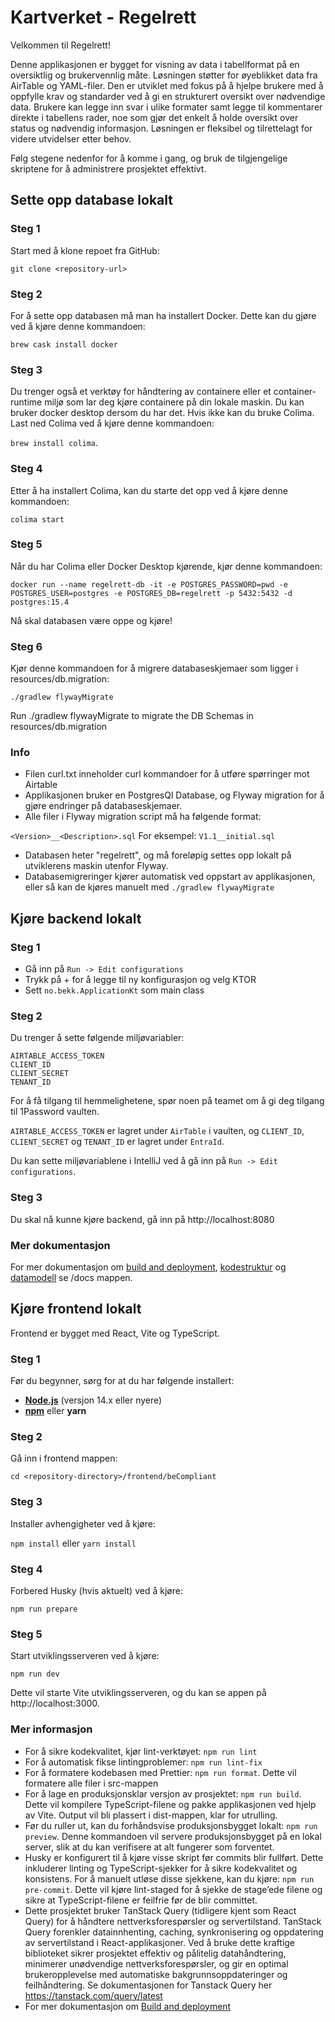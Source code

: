 # Kartverket - Regelrett

Velkommen til Regelrett! 

Denne applikasjonen er bygget for visning av data i tabellformat på en oversiktlig og brukervennlig måte. Løsningen støtter for øyeblikket 
data fra AirTable og YAML-filer. Den er utviklet med fokus på å hjelpe brukere med å oppfylle krav og standarder ved å gi 
en strukturert oversikt over nødvendige data. Brukere kan legge inn svar i ulike formater samt legge til kommentarer 
direkte i tabellens rader, noe som gjør det enkelt å holde oversikt over status og nødvendig informasjon. Løsningen er 
fleksibel og tilrettelagt for videre utvidelser etter behov.

Følg stegene nedenfor for å komme i gang, og bruk de tilgjengelige skriptene for å administrere prosjektet effektivt.

## Sette opp database lokalt
### Steg 1
Start med å klone repoet fra GitHub:

`git clone <repository-url>`

### Steg 2 
For å sette opp databasen må man ha installert Docker. Dette kan du gjøre ved å kjøre denne kommandoen: 

`brew cask install docker`

### Steg 3
Du trenger også et verktøy for håndtering av containere eller et container-runtime miljø som lar deg kjøre containere på din lokale maskin.
Du kan bruker docker desktop dersom du har det. Hvis ikke kan du bruke Colima. Last ned Colima ved å kjøre denne kommandoen: 

`brew install colima`.

### Steg 4
Etter å ha installert Colima, kan du starte det opp ved å kjøre denne kommandoen: 

`colima start`

### Steg 5
Når du har Colima eller Docker Desktop kjørende, kjør denne kommandoen: 

`docker run --name regelrett-db -it -e POSTGRES_PASSWORD=pwd -e POSTGRES_USER=postgres -e POSTGRES_DB=regelrett -p 5432:5432 -d postgres:15.4`

Nå skal databasen være oppe og kjøre!

### Steg 6
Kjør denne kommandoen for å migrere databaseskjemaer som ligger i resources/db.migration:

`./gradlew flywayMigrate`

Run ./gradlew flywayMigrate to migrate the DB Schemas in resources/db.migration

### Info
- Filen curl.txt inneholder curl kommandoer for å utføre spørringer mot Airtable
- Applikasjonen bruker en PostgresQl Database, og Flyway migration for å gjøre endringer på databaseskjemaer. 
- Alle filer i Flyway migration script må ha følgende format:

`<Version>__<Description>.sql` For eksempel: `V1.1__initial.sql`

- Databasen heter "regelrett", og må foreløpig settes opp lokalt på utviklerens maskin utenfor Flyway.
- Databasemigreringer kjører automatisk ved oppstart av applikasjonen, eller så kan de kjøres manuelt med `./gradlew flywayMigrate`


## Kjøre backend lokalt

### Steg 1
- Gå inn på `Run -> Edit configurations`
- Trykk på + for å legge til ny konfigurasjon og velg KTOR
- Sett `no.bekk.ApplicationKt` som main class

### Steg 2
Du trenger å sette følgende miljøvariabler:
```
AIRTABLE_ACCESS_TOKEN
CLIENT_ID
CLIENT_SECRET
TENANT_ID
```
For å få tilgang til hemmelighetene, spør noen på teamet om å gi deg tilgang til 1Password vaulten.

`AIRTABLE_ACCESS_TOKEN` er lagret under `AirTable` i vaulten, og `CLIENT_ID`, `CLIENT_SECRET`
og `TENANT_ID` er lagret under `EntraId`.

Du kan sette miljøvariablene i IntelliJ ved å gå inn på `Run -> Edit configurations`.

### Steg 3
Du skal nå kunne kjøre backend, gå inn på http://localhost:8080

### Mer dokumentasjon
For mer dokumentasjon om [build and deployment](./docs/build-and-deployment.md), [kodestruktur](./docs/code-structure.md) og
[datamodell](./docs/data-model.md) se /docs mappen.


## Kjøre frontend lokalt
Frontend er bygget med React, Vite og TypeScript.

### Steg 1
Før du begynner, sørg for at du har følgende installert:

- **[Node.js](https://nodejs.org)** (versjon 14.x eller nyere)
- **[npm](https://www.npmjs.com/get-npm)** eller **yarn**

### Steg 2
Gå inn i frontend mappen:

`cd <repository-directory>/frontend/beCompliant`

### Steg 3
Installer avhengigheter ved å kjøre:

`npm install` eller `yarn install`

### Steg 4
Forbered Husky (hvis aktuelt) ved å kjøre:

`npm run prepare`

### Steg 5
Start utviklingsserveren ved å kjøre:

`npm run dev`

Dette vil starte Vite utviklingsserveren, og du kan se appen på http://localhost:3000.

### Mer informasjon
- For å sikre kodekvalitet, kjør lint-verktøyet: `npm run lint`
- For å automatisk fikse lintingproblemer: `npm run lint-fix`
- For å formatere kodebasen med Prettier: `npm run format`. Dette vil formatere alle filer i src-mappen
- For å lage en produksjonsklar versjon av prosjektet: `npm run build`. Dette vil kompilere TypeScript-filene og 
pakke applikasjonen ved hjelp av Vite. Output vil bli plassert i dist-mappen, klar for utrulling.
- Før du ruller ut, kan du forhåndsvise produksjonsbygget lokalt: `npm run preview`. Denne kommandoen vil servere 
produksjonsbygget på en lokal server, slik at du kan verifisere at alt fungerer som forventet.
- Husky er konfigurert til å kjøre visse skript før commits blir fullført. Dette inkluderer linting og TypeScript-sjekker
for å sikre kodekvalitet og konsistens. For å manuelt utløse disse sjekkene, kan du kjøre: `npm run pre-commit`. 
Dette vil kjøre lint-staged for å sjekke de stage’ede filene og sikre at TypeScript-filene er feilfrie før de blir
committet.
- Dette prosjektet bruker TanStack Query (tidligere kjent som React Query) for å håndtere nettverksforespørsler og
servertilstand. TanStack Query forenkler datainnhenting, caching, synkronisering og oppdatering av servertilstand i
React-applikasjoner. Ved å bruke dette kraftige biblioteket sikrer prosjektet effektiv og pålitelig datahåndtering,
minimerer unødvendige nettverksforespørsler, og gir en optimal brukeropplevelse med automatiske bakgrunnsoppdateringer
og feilhåndtering. Se dokumentasjonen for Tanstack Query her https://tanstack.com/query/latest
- For mer dokumentasjon om [Build and deployment](./docs/build-and-deployment.md)